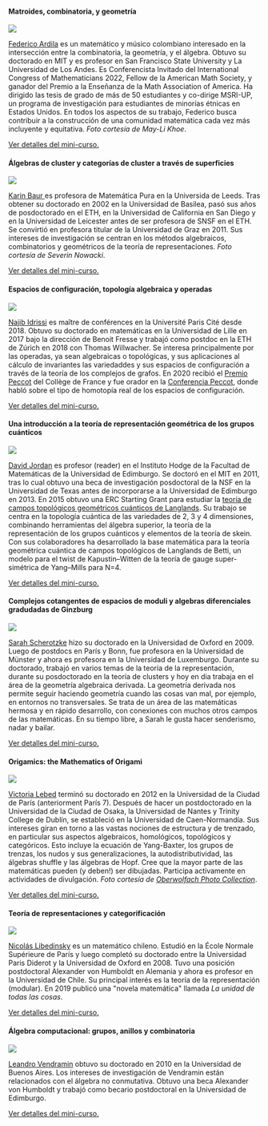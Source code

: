 <h4>Matroides, combinatoria, y geometría</h4>
<div class="speaker">
    <div class="photo">
        <a href="ardila.html"><img src="images/ardila_photo.png"/></a>
    </div>
    <div class="bio">    
        <p>
            <a href="http://math.sfsu.edu/federico/">Federico Ardila</a>  es un matemático y músico colombiano interesado en la intersección entre la combinatoria, la geometría, y el álgebra. Obtuvo su doctorado en MIT y es profesor en San Francisco State University y La Universidad de Los Andes. Es Conferencista Invitado del International Congress of Mathematicians 2022, Fellow de la American Math Society, y ganador del Premio a la Enseñanza de la Math Association of America. Ha dirigido las tesis de grado de más de 50 estudiantes y co-dirige MSRI-UP, un programa de investigación para estudiantes de minorías étnicas en Estados Unidos. En todos los aspectos de su trabajo, Federico busca contribuir a la construcción de una comunidad matemática cada vez más incluyente y equitativa. <em>Foto cortesía de May-Li Khoe</em>.
            </p>   
        <p>  
            <a href="ardila.html">Ver detalles del mini-curso.</a>
        </p>   
    </div>
</div>

<h4>Álgebras de cluster y categorías de cluster a través de superficies</h4>
<div class="speaker">
    <div class="photo">
        <a href="baur.html"><img src="images/baur_photo.png"/></a>
    </div>
    <div class="bio">    
        <p>
            <a href="http://www1.maths.leeds.ac.uk/~pmtkb/">Karin Baur </a> es profesora de Matemática Pura en la Universida de Leeds. Tras obtener su doctorado en 2002 en la Universidad de Basilea, pasó sus años de posdoctorado en el ETH, en la Universidad de California en San Diego y en la Universidad de Leicester antes de ser profesora de SNSF en el ETH. Se convirtió en profesora titular de la Universidad de Graz en 2011. Sus intereses de investigación se centran en los métodos algebraicos, combinatorios y geométricos de la teoría de representaciones. <em>Foto cortesía de Severin Nowacki</em>.
        </p>   
        <p>  
            <a href="baur.html">Ver detalles del mini-curso.</a>
        </p>   
    </div>
</div>

<h4>Espacios de configuración, topología algebraica y operadas</h4>
<div class="speaker">
    <div class="photo">
        <a href="idrissi.html"><img src="images/idrissi_photo.webp"/></a>
    </div>
    <div class="bio">    
        <p>
            <a href="https://idrissi.eu/">Najib Idrissi</a> es maître de conférences en la Université Paris Cité desde 2018. Obtuvo su doctorado en matemáticas en la Universidad de Lille en 2017 bajo la dirección de Benoit Fresse y trabajó como postdoc en la ETH de Zúrich en 2018 con Thomas Willwacher. Se interesa principalmente por las operadas, ya sean algebraicas o topológicas, y sus aplicaciones al cálculo de invariantes las variedaddes y sus espacios de configuración a través de la teoría de los complejos de grafos. En 2020 recibió el <a href="https://www.college-de-france.fr/site/cours-peccot/guestlecturer-2020-03-04-11h00.htm">Premio Peccot</a> del Collège de France y fue orador en la <a href="https://idrissi.eu/research/peccot">Conferencia Peccot</a>, donde habló sobre el tipo de homotopía real de los espacios de configuración.
        </p>   
        <p>  
            <a href="idrissi.html">Ver detalles del mini-curso.</a>
        </p>   
    </div>
</div>

<h4>Una introducción a la teoría de representación geométrica de los grupos cuánticos</h4>
<div class="speaker">
    <div class="photo">
        <a href="jordan.html"><img src="images/jordan_photo.jpeg"/></a>
    </div>
    <div class="bio">    
        <p>
            <a href="https://www.maths.ed.ac.uk/~djordan/">David Jordan</a> es profesor (reader) en el Instituto Hodge de la Facultad de Matemáticas de la Universidad de Edimburgo. Se doctoró en el MIT en 2011, tras lo cual obtuvo una beca de investigación posdoctoral de la NSF en la Universidad de Texas antes de incorporarse a la Universidad de Edimburgo en 2013. En 2015 obtuvo una ERC Starting Grant para estudiar la <a href="https://cordis.europa.eu/project/id/637618">teoría de campos topológicos geométricos cuánticos de Langlands</a>.  Su trabajo se centra en la topología cuántica de las variedades de 2, 3 y 4 dimensiones, combinando herramientas del álgebra superior, la teoría de la representación de los grupos cuánticos y elementos de la teoría de skein.  Con sus colaboradores ha desarrollado la base matemática para la teoría geométrica cuántica de campos topológicos de Langlands de Betti, un modelo para el twist de Kapustin–Witten de la teoría de gauge super-simétrica de Yang–Mills para N=4.
            </p>   
        <p>  
            <a href="jordan.html">Ver detalles del mini-curso.</a>
        </p>   
    </div>
</div>

<h4>Complejos cotangentes de espacios de moduli y algebras diferenciales gradudadas de Ginzburg</h4>
<div class="speaker">
    <div class="photo">
        <a href="scherotzke.html"><img src="images/scherotzke_photo.png"/></a>
    </div>
    <div class="bio">    
        <p>
            <a href="https://wwwde.uni.lu/research/fstm/dmath/people/sarah_scherotzke">Sarah Scherotzke</a>
            hizo su doctorado en la Universidad de Oxford en 2009. Luego de postdocs en París y Bonn, fue profesora en la Universidad de Münster y ahora es profesora en la Universidad de Luxemburgo. Durante su doctorado, trabajó en varios temas de la teoría de la representación, durante su posdoctorado en la teoría de clusters y hoy en dia trabaja en el área de la geometría algebraica derivada. La geometría derivada nos permite seguir haciendo geometría cuando las cosas van mal, por ejemplo, en entornos no transversales. Se trata de un área de las matemáticas hermosa y en rápido desarrollo, con conexiones con muchos otros campos de las matemáticas. En su tiempo libre, a Sarah le gusta hacer senderismo, nadar y bailar.             
            </p>   
        <p>  
            <a href="scherotzke.html">Ver detalles del mini-curso.</a>
        </p>   
    </div>
</div>

<h4>Origamics: the Mathematics of Origami</h4>
<div class="speaker">
    <div class="photo">
        <a href="lebed.html"><img src="images/lebed_photo.png"/></a>
    </div>
    <div class="bio">    
        <p>
            <a href="https://www.maths.tcd.ie/~lebed/">Victoria Lebed</a> terminó su doctorado en 2012 en la Universidad de la Ciudad de París (anteriorment París 7). Después de hacer un postdoctorado en la Universidad de la Ciudad de Osaka, la Universidad de Nantes y Trinity College de Dublín, se estableció en la Universidad de Caen-Normandía. Sus intereses giran en torno a las vastas nociones de estructura y de trenzado, en particular sus aspectos algebraicos, homológicos, topológicos y categóricos. Esto incluye la ecuación de Yang-Baxter, los grupos de trenzas, los nudos y sus generalizaciones, la autodistributividad, las álgebras shuffle y las álgebras de Hopf. Cree que la mayor parte de las matemáticas pueden (y deben!) ser dibujadas. Participa activamente en actividades de divulgación. <em>Foto cortesía de <a href="https://opc.mfo.de/detail?photo_id=23653">Oberwolfach Photo Collection</a></em>.
        </p>   
        <p>  
            <a href="lebed.html">Ver detalles del mini-curso.</a>
        </p>   
    </div>
</div>

<h4>Teoría de representaciones y categorificación</h4>
<div class="speaker">
    <div class="photo">
        <a href="libedinsky.html"><img src="images/libedinsky_photo.png"/></a>
    </div>
    <div class="bio">    
        <p>
            <a href="https://nicolaslibedinsky.cl/about-me/">Nicolás Libedinsky</a> es un matemático chileno. Estudió en la École Normale Supérieure de París y luego completó su doctorado entre la Universidad Paris Diderot y la Universidad de Oxford en 2008. Tuvo una posición postdoctoral Alexander von Humboldt en Alemania y ahora es profesor en la Universidad de Chile. Su principal interés es la teoría de la representación (modular). En 2019 publicó una "novela matemática" llamada <em>La unidad de todas las cosas</em>. 
        </p>   
        <p>  
            <a href="libedinsky.html">Ver detalles del mini-curso.</a>
        </p>   
    </div>
</div>

<h4>Álgebra computacional: grupos, anillos y combinatoria</h4>
<div class="speaker">
    <div class="photo">
        <a href="vendramin.html"><img src="images/vendramin_photo.png"/></a>
    </div>
    <div class="bio">    
        <p>
            <a href="https://vendramin.github.io/">Leandro Vendramin</a> obtuvo su doctorado en 2010 en la Universidad de Buenos Aires. Los intereses de investigación de Vendramin están relacionados con el álgebra no conmutativa. Obtuvo una beca Alexander von Humboldt y trabajó como becario postdoctoral en la Universidad de Edimburgo.
        </p>   
        <p>  
            <a href="vendramin.html">Ver detalles del mini-curso.</a>
        </p>   
    </div>
</div>






